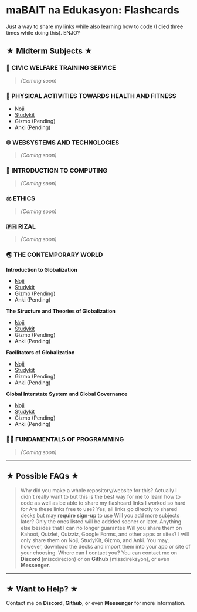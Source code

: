 # maBAIT na Edukasyon: Flashcards
Just a way to share my links while also learning how to code (I died three times while doing this). ENJOY

## ★ Midterm Subjects ★

### 🌳 CIVIC WELFARE TRAINING SERVICE
> *(Coming soon)*

### 🏀 PHYSICAL ACTIVITIES TOWARDS HEALTH AND FITNESS
- [Noji](https://noji.io/shared_deck/v2_kWVbD43xLc_8483595)  
- [Studykit](https://studykit.app/decks/d8e47752-eed8-4c6d-8856-ae21799564ca)
- Gizmo (Pending)
- Anki (Pending)

### 🌐 WEBSYSTEMS AND TECHNOLOGIES
> *(Coming soon)*

### 🧮 INTRODUCTION TO COMPUTING
> *(Coming soon)*

### ⚖️ ETHICS
> *(Coming soon)*

### 🇵🇭 RIZAL
> *(Coming soon)*

### 🌏 THE CONTEMPORARY WORLD
**Introduction to Globalization**
- [Noji](https://noji.io/shared_deck/v2_Pv9dnhtqCg_8483595)  
- [Studykit](https://studykit.app/decks/a7c51d32-6c70-4a3b-8caf-8c286ca4020e)
- Gizmo (Pending)
- Anki (Pending)

**The Structure and Theories of Globalization**
- [Noji](https://noji.io/shared_deck/v2_4TGVTmnoLX_8483595)  
- [Studykit](https://studykit.app/decks/267a5dab-f9ae-4474-9399-2d40f8eca4a9)
- Gizmo (Pending)
- Anki (Pending)
  
**Facilitators of Globalization**
- [Noji](https://noji.io/shared_deck/v2_Uf4hB8YvXF_8483595)  
- [Studykit](https://studykit.app/decks/ba8c3edd-0b7c-41bf-befc-dfd4a6cb939d)
- Gizmo (Pending)
- Anki (Pending)
  
**Global Interstate System and Global Governance**
- [Noji](https://noji.io/shared_deck/v2_A6uKAX16RM_8483595)  
- [Studykit](https://studykit.app/decks/c5c49e2e-512d-4fe4-ba99-c54db8fe141e)
- Gizmo (Pending)
- Anki (Pending)
  
### 🧑‍💻 FUNDAMENTALS OF PROGRAMMING
> *(Coming soon)*

---

## ★ Possible FAQs ★
> Why did you make a whole repository/website for this?
Actually I didn't really want to but this is the best way for me to learn how to code as well as be able to share my flashcard links I worked so hard for
> Are these links free to use?
Yes, all links go directly to shared decks but may **require sign-up** to use
> Will you add more subjects later?
Only the ones listed will be addded sooner or later. Anything else besides that I can no longer guarantee
> Will you share them on Kahoot, Quizlet, Quizziz, Google Forms, and other apps or sites?
I will only share them on Noji, StudyKit, Gizmo, and Anki. You may, however, download the decks and import them into your app or site of your choosing.
> Where can I contact you?
You can contact me on **Discord** (miscdirecion) or on **Github** (missdireksyon), or even **Messenger**.

---

## ★ Want to Help? ★
Contact me on **Discord**, **Github**, or even **Messenger** for more information.
